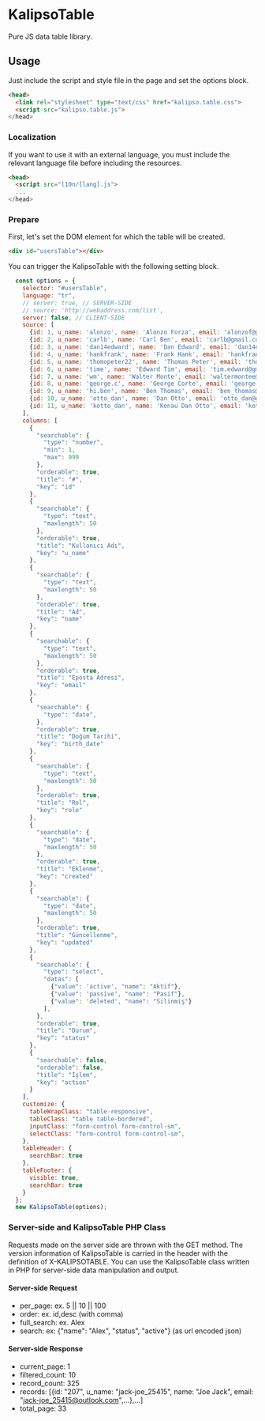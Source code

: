 # KalipsoTable
Pure JS data table library.

## Usage

Just include the script and style file in the page and set the options block.

```html
<head>
  <link rel="stylesheet" type="text/css" href="kalipso.table.css">
  <script src="kalipso.table.js">
</head>
```

### Localization

If you want to use it with an external language, you must include the relevant language file before including the resources.

```html
<head>
  <script src="l10n/[lang].js">
  ...
</head>
```
### Prepare

First, let's set the DOM element for which the table will be created.
```html
<div id="usersTable"></div>
```

You can trigger the KalipsoTable with the following setting block.
```js
  const options = {
    selector: "#usersTable",
    language: "tr",
    // server: true, // SERVER-SIDE
    // source: 'http://webaddress.com/list',
    server: false, // CLIENT-SIDE
    source: [
      {id: 1, u_name: 'alonzo', name: 'Alonzo Forza', email: 'alonzof@gmail.com', birth_date: '1996.08.14', role: 'admin', created: '2022.05.05', updated: '2022.05.05', status: 'active', action: '<button class="btn btn-danger btn-sm">Delete</button>'},
      {id: 2, u_name: 'carlb', name: 'Carl Ben', email: 'carlb@gmail.com', birth_date: '1996.08.14', role: 'admin', created: '2022.05.06', updated: '2022.05.05', status: 'passive', action: '<button class="btn btn-danger btn-sm">Delete</button>'},
      {id: 3, u_name: 'dan14edward', name: 'Dan Edward', email: 'dan14edward@outlook.com', birth_date: '1996.08.14', role: 'admin', created: '2022.05.08', updated: '2022.05.05', status: 'active', action: '<button class="btn btn-danger btn-sm">Delete</button>'},
      {id: 4, u_name: 'hankfrank', name: 'Frank Hank', email: 'hankfrank@gmail.com', birth_date: '1996.08.14', role: 'admin', created: '2022.05.09', updated: '2022.05.05', status: 'active', action: '<button class="btn btn-danger btn-sm">Delete</button>'},
      {id: 5, u_name: 'thomopeter22', name: 'Thomas Peter', email: 'thomopeter@hotmail.com', birth_date: '1996.08.14', role: 'admin', created: '2022.08.22', updated: '2022.05.05', status: 'passive', action: '<button class="btn btn-danger btn-sm">Delete</button>'},
      {id: 6, u_name: 'time', name: 'Edward Tim', email: 'tim.edward@gmail.com', birth_date: '1996.08.14', role: 'admin', created: '2021.04.13', updated: '2022.05.05', status: 'active', action: '<button class="btn btn-danger btn-sm">Delete</button>'},
      {id: 7, u_name: 'wm', name: 'Walter Monte', email: 'waltermontee@outlook.com', birth_date: '1996.08.14', role: 'admin', created: '2021.09.10', updated: '2022.05.05', status: 'active', action: '<button class="btn btn-danger btn-sm">Delete</button>'},
      {id: 8, u_name: 'george.c', name: 'George Corte', email: 'george.c@gmail.com', birth_date: '1996.08.14', role: 'admin', created: '2022.07.12', updated: '2022.05.05', status: 'deleted', action: ''},
      {id: 9, u_name: 'hi.ben', name: 'Ben Thomas', email: 'ben_thomas@gmail.com', birth_date: '1996.08.14', role: 'admin', created: '2020.05.24', updated: '2022.05.05', status: 'active', action: '<button class="btn btn-danger btn-sm">Delete</button>'},
      {id: 10, u_name: 'otto_dan', name: 'Dan Otto', email: 'otto_dan@gmail.com', birth_date: '1996.08.14', role: 'admin', created: '2022.03.28', updated: '2022.05.05', status: 'deleted', action: ''},
      {id: 11, u_name: 'kotto_dan', name: 'Kenau Dan Otto', email: 'kotto_dan@gmail.com', birth_date: '1996.08.14', role: 'admin', created: '2022.03.28', updated: '2022.05.05', status: 'deleted', action: ''}
    ],
    columns: [ 
      {
        "searchable": {
          "type": "number",
          "min": 1,
          "max": 999
        },
        "orderable": true,
        "title": "#",
        "key": "id"
      },
      {
        "searchable": {
          "type": "text",
          "maxlength": 50
        },
        "orderable": true,
        "title": "Kullanıcı Adı",
        "key": "u_name"
      },
      {
        "searchable": {
          "type": "text",
          "maxlength": 50
        },
        "orderable": true,
        "title": "Ad",
        "key": "name"
      },
      {
        "searchable": {
          "type": "text",
          "maxlength": 50
        },
        "orderable": true,
        "title": "Eposta Adresi",
        "key": "email"
      },
      {
        "searchable": {
          "type": "date",
        },
        "orderable": true,
        "title": "Doğum Tarihi",
        "key": "birth_date"
      },
      {
        "searchable": {
          "type": "text",
          "maxlength": 50
        },
        "orderable": true,
        "title": "Rol",
        "key": "role"
      },
      {
        "searchable": {
          "type": "date",
          "maxlength": 50
        },
        "orderable": true,
        "title": "Eklenme",
        "key": "created"
      },
      {
        "searchable": {
          "type": "date",
          "maxlength": 50
        },
        "orderable": true,
        "title": "Güncellenme",
        "key": "updated"
      },
      {
        "searchable": {
          "type": "select",
          "datas": [
            {"value": 'active', "name": "Aktif"},
            {"value": 'passive', "name": "Pasif"},
            {"value": 'deleted', "name": "Silinmiş"}
          ],
        },
        "orderable": true,
        "title": "Durum",
        "key": "status"
      },
      {
        "searchable": false,
        "orderable": false,
        "title": "İşlem",
        "key": "action"
      }
    ],
    customize: {
      tableWrapClass: "table-responsive",
      tableClass: "table table-bordered",
      inputClass: "form-control form-control-sm",
      selectClass: "form-control form-control-sm",
    },
    tableHeader: {
      searchBar: true
    },
    tableFooter: {
      visible: true,
      searchBar: true
    }
  };
  new KalipsoTable(options);
```

### Server-side and KalipsoTable PHP Class

Requests made on the server side are thrown with the GET method. The version information of KalipsoTable is carried in the header with the definition of X-KALIPSOTABLE. 
You can use the KalipsoTable class written in PHP for server-side data manipulation and output.

#### Server-side Request
- per_page: ex. 5 || 10 || 100
- order: ex. id,desc (with comma)
- full_search: ex. Alex
- search: ex: {"name": "Alex", "status", "active"} (as url encoded json)

#### Server-side Response
- current_page: 1
- filtered_count: 10
- record_count: 325
- records: [{id: "207", u_name: "jack-joe_25415", name: "Joe Jack", email: "jack-joe_25415@outlook.com",…},…]
- total_page: 33